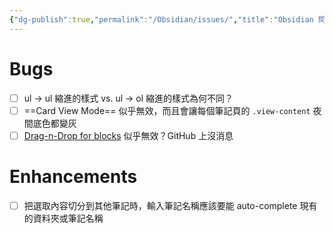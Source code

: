 ```yaml
---
{"dg-publish":true,"permalink":"/Obsidian/issues/","title":"Obsidian 問題與改進","created":"2023-03-14T13:48:53.505+08:00","updated":"2023-03-20T12:44:33.981+08:00"}
---
```



# Bugs
- [ ] ul → ul 縮進的樣式 vs. ul → ol 縮進的樣式為何不同？
- [ ] ==Card View Mode== 似乎無效，而且會讓每個筆記頁的 `.view-content` 夜間底色都變灰
- [ ] [Drag-n-Drop for blocks](obsidian://show-plugin?id=obsidian-drag-n-drop-plugin)
  似乎無效？GitHub 上沒消息

# Enhancements
- [ ] 把選取內容切分到其他筆記時，輸入筆記名稱應該要能 auto-complete 現有的資料夾或筆記名稱